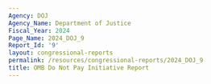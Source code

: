 ```yaml
---
Agency: DOJ
Agency_Name: Department of Justice
Fiscal_Year: 2024
Page_Name: 2024_DOJ_9
Report_Id: '9'
layout: congressional-reports
permalink: /resources/congressional-reports/2024_DOJ_9
title: OMB Do Not Pay Initiative Report
---
```


